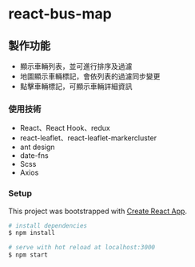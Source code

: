 # react-bus-map

## 製作功能
* 顯示車輛列表，並可進行排序及過濾
* 地圖顯示車輛標記，會依列表的過濾同步變更
* 點擊車輛標記，可顯示車輛詳細資訊

### 使用技術
* React、React Hook、redux
* react-leaflet、react-leaflet-markercluster
* ant design
* date-fns
* Scss
* Axios

### Setup

This project was bootstrapped with [Create React App](https://github.com/facebook/create-react-app).

``` bash
# install dependencies
$ npm install

# serve with hot reload at localhost:3000
$ npm start

```
